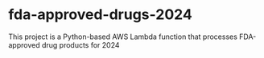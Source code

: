 # fda-approved-drugs-2024
This project is a Python-based AWS Lambda function that processes FDA-approved drug products for 2024
